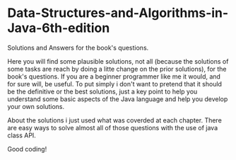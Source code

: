# Data-Structures-and-Algorithms-in-Java-6th-edition
Solutions and Answers for the book's questions.

Here you will find some plausible solutions, not all (because the solutions of some tasks are reach by doing a litte change on the prior solutions), for the book's questions. If you are a beginner programmer like me it would, and for sure will, be useful. To put simply i don't want to pretend that it should be the definitive or the best solutions, just a key point to help you understand some basic aspects of the Java language and help you develop your own solutions.

About the solutions i just used what was coverded at each chapter. There are easy ways to solve almost all of those questions with the use of java class API.

Good coding!
